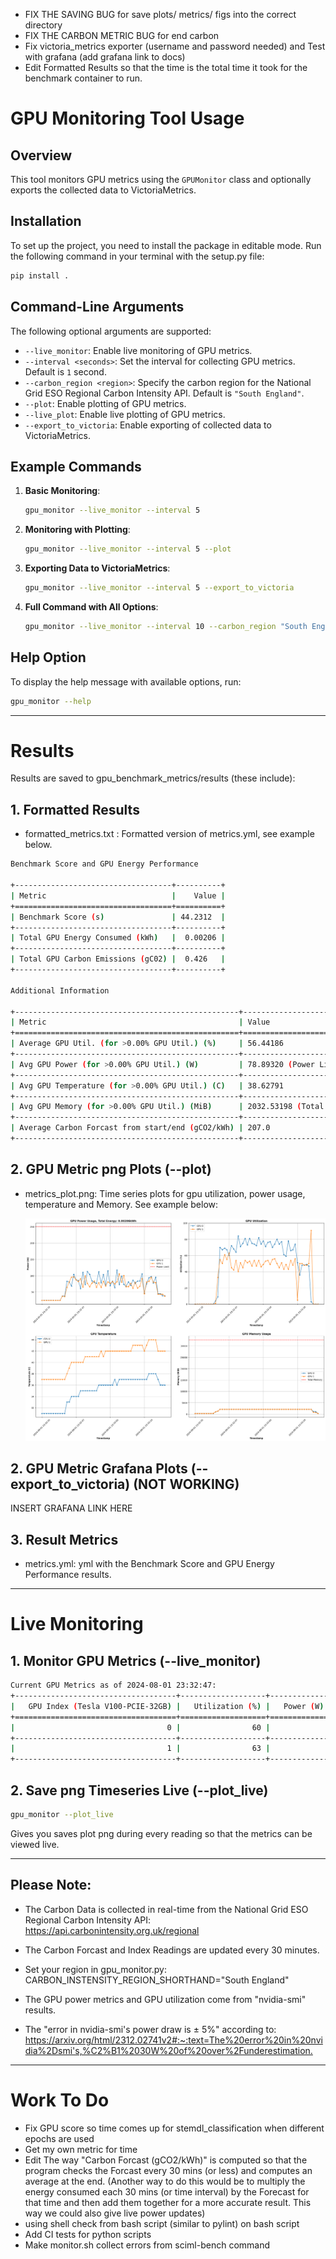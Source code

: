 - FIX THE SAVING BUG for save plots/ metrics/ figs into the correct directory
- FIX THE CARBON METRIC BUG for end carbon
- Fix victoria_metrics exporter (username and password needed) and Test with grafana (add grafana link to docs)
- Edit Formatted Results so that the time is the total time it took for the benchmark container to run.

# GPU Monitoring Tool Usage

## Overview

This tool monitors GPU metrics using the `GPUMonitor` class and optionally exports the collected data to VictoriaMetrics. 

## Installation

To set up the project, you need to install the package in editable mode. Run the following command in your terminal with the setup.py file:

```bash
pip install .
```

## Command-Line Arguments

The following optional arguments are supported:

- `--live_monitor`: Enable live monitoring of GPU metrics.
- `--interval <seconds>`: Set the interval for collecting GPU metrics. Default is `1` second.
- `--carbon_region <region>`: Specify the carbon region for the National Grid ESO Regional Carbon Intensity API. Default is `"South England"`.
- `--plot`: Enable plotting of GPU metrics.
- `--live_plot`: Enable live plotting of GPU metrics.
- `--export_to_victoria`: Enable exporting of collected data to VictoriaMetrics.

## Example Commands

1. **Basic Monitoring**:
   ```bash
   gpu_monitor --live_monitor --interval 5
   ```

2. **Monitoring with Plotting**:
   ```bash
   gpu_monitor --live_monitor --interval 5 --plot
   ```

3. **Exporting Data to VictoriaMetrics**:
   ```bash
   gpu_monitor --live_monitor --interval 5 --export_to_victoria
   ```

4. **Full Command with All Options**:
   ```bash
   gpu_monitor --live_monitor --interval 10 --carbon_region "South England" --plot --live_plot --export_to_victoria
   ```

## Help Option

To display the help message with available options, run:

```bash
gpu_monitor --help
```

-----------

# Results 

Results are saved to gpu_benchmark_metrics/results (these include):

## 1. Formatted Results

* formatted_metrics.txt : Formatted version of metrics.yml, see example below.

```bash
Benchmark Score and GPU Energy Performance

+-----------------------------------+----------+
| Metric                            |    Value |
+===================================+==========+
| Benchmark Score (s)               | 44.2312  |
+-----------------------------------+----------+
| Total GPU Energy Consumed (kWh)   |  0.00206 |
+-----------------------------------+----------+
| Total GPU Carbon Emissions (gC02) |  0.426   |
+-----------------------------------+----------+

Additional Information

+--------------------------------------------------+------------------------------------+
| Metric                                           | Value                              |
+==================================================+====================================+
| Average GPU Util. (for >0.00% GPU Util.) (%)     | 56.44186                           |
+--------------------------------------------------+------------------------------------+
| Avg GPU Power (for >0.00% GPU Util.) (W)         | 78.89320 (Power Limit: 250)        |
+--------------------------------------------------+------------------------------------+
| Avg GPU Temperature (for >0.00% GPU Util.) (C)   | 38.62791                           |
+--------------------------------------------------+------------------------------------+
| Avg GPU Memory (for >0.00% GPU Util.) (MiB)      | 2032.53198 (Total Memory: 32768.0) |
+--------------------------------------------------+------------------------------------+
| Average Carbon Forcast from start/end (gCO2/kWh) | 207.0                              |
+--------------------------------------------------+------------------------------------+
```
## 2. GPU Metric png Plots (--plot)

* metrics_plot.png: Time series plots for gpu utilization, power usage, temperature and Memory. See example below:
 
  <img src="docs_image.png" alt="GPU Metrics Output" width="500"/>

## 2. GPU Metric Grafana Plots (--export_to_victoria) (NOT WORKING)

INSERT GRAFANA LINK HERE

## 3. Result Metrics

* metrics.yml: yml with the Benchmark Score and GPU Energy Performance results.
  
-----------

# Live Monitoring

## 1. Monitor GPU Metrics (--live_monitor)

```bash
Current GPU Metrics as of 2024-08-01 23:32:47:
+------------------------------------+-------------------+---------------------------+-------------------+------------------------------------+
|   GPU Index (Tesla V100-PCIE-32GB) |   Utilization (%) |   Power (W) / Max 250.0 W |   Temperature (C) |   Memory (MiB) / Total 32768.0 MiB |
+====================================+===================+===========================+===================+====================================+
|                                  0 |                60 |                    87.027 |                34 |                            2075.62 |
+------------------------------------+-------------------+---------------------------+-------------------+------------------------------------+
|                                  1 |                63 |                    87.318 |                40 |                            2075.62 |
+------------------------------------+-------------------+---------------------------+-------------------+------------------------------------+
```

## 2. Save png Timeseries Live (--plot_live)
  
```bash
gpu_monitor --plot_live
```

Gives you saves plot png during every reading so that the metrics can be viewed live.

----------- 

## Please Note:
* The Carbon Data is collected in real-time from the National Grid ESO Regional Carbon Intensity API:
  <https://api.carbonintensity.org.uk/regional>
* The Carbon Forcast and Index Readings are updated every 30 minutes.
* Set your region in gpu_monitor.py: CARBON_INSTENSITY_REGION_SHORTHAND="South England"

* The GPU power metrics and GPU utilization come from "nvidia-smi" results.
* The "error in nvidia-smi's power draw is ± 5%" according to:
  <https://arxiv.org/html/2312.02741v2#:~:text=The%20error%20in%20nvidia%2Dsmi's,%C2%B1%2030W%20of%20over%2Funderestimation.>  


-----------

# Work To Do
- Fix GPU score so time comes up for stemdl_classification when different epochs are used
- Get my own metric for time
- Edit The way "Carbon Forcast (gCO2/kWh)" is computed so that the program checks the Forcast every 30 mins (or less) and computes an average at the end. (Another way to do this would be to multiply the energy consumed each 30 mins (or time interval) by the Forecast for that time and then add them together for a more accurate result. This way we could also give live power updates)
- using shell check from bash script (similar to pylint) on bash script
- Add CI tests for python scripts
- Make monitor.sh collect errors from sciml-bench command
